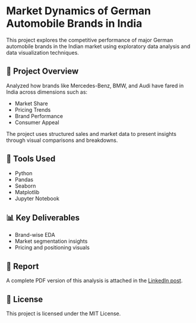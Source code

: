 # Market Dynamics of German Automobile Brands in India

This project explores the competitive performance of major German automobile brands in the Indian market using exploratory data analysis and data visualization techniques.

## 🚗 Project Overview

Analyzed how brands like Mercedes-Benz, BMW, and Audi have fared in India across dimensions such as:
- Market Share
- Pricing Trends
- Brand Performance
- Consumer Appeal

The project uses structured sales and market data to present insights through visual comparisons and breakdowns.

## 🔧 Tools Used

- Python
- Pandas
- Seaborn
- Matplotlib
- Jupyter Notebook

## 📊 Key Deliverables

- Brand-wise EDA
- Market segmentation insights
- Pricing and positioning visuals

## 📄 Report

A complete PDF version of this analysis is attached in the [LinkedIn post](#).

## 🧾 License

This project is licensed under the MIT License.
